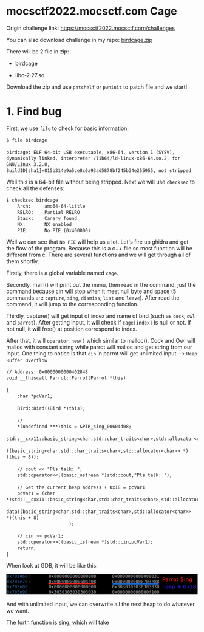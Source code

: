 # mocsctf2022.mocsctf.com Cage

Origin challenge link: https://mocsctf2022.mocsctf.com/challenges

You can also download challenge in my repo: [birdcage.zip](birdcage.zip)

There will be 2 file in zip:

- birdcage

- libc-2.27.so

Download the zip and use `patchelf` or `pwninit` to patch file and we start!

# 1. Find bug

First, we use `file` to check for basic information:

```
$ file birdcage

birdcage: ELF 64-bit LSB executable, x86-64, version 1 (SYSV), dynamically linked, interpreter /lib64/ld-linux-x86-64.so.2, for GNU/Linux 3.2.0, BuildID[sha1]=815b314e9a5ce8c0a93ad5878bf245b34e255955, not stripped
```

Well this is a 64-bit file without being stripped. Next we will use `checksec` to check all the defenses:

```
$ checksec birdcage
    Arch:     amd64-64-little
    RELRO:    Partial RELRO
    Stack:    Canary found
    NX:       NX enabled
    PIE:      No PIE (0x400000)
```

Well we can see that `No PIE` will help us a lot. Let's fire up ghidra and get the flow of the program. Because this is a c++ file so most function will be different from c. There are several functions and we will get through all of them shortly.

Firstly, there is a global variable named `cage`.

Secondly, main() will print out the menu, then read in the command, just the command because cin will stop when it meet null byte and space (5 commands are `capture`, `sing`, `dismiss`, `list` and `leave`). After read the command, it will jump to the corresponding function.

Thirdly, capture() will get input of index and name of bird (such as `cock`, `owl` and `parrot`). After getting input, it will check if `cage[index]` is null or not. If not null, it will free() at position correspond to index. 

After that, it will `operator.new()` which similar to malloc(). Cock and Owl will malloc with constant string while parrot will malloc and get string from our input. One thing to notice is that `cin` in parrot will get unlimited input --> `Heap Buffer Overflow`

```
// Address: 0x0000000000402848
void __thiscall Parrot::Parrot(Parrot *this)

{
	char *pcVar1;
  
	Bird::Bird((Bird *)this);
	
	// 
	*(undefined ***)this = &PTR_sing_00604d08;
	std::__cxx11::basic_string<char,std::char_traits<char>,std::allocator<char>>::basic_string
			((basic_string<char,std::char_traits<char>,std::allocator<char>> *)(this + 8));

    // cout << "Pls talk: ";
    std::operator<<((basic_ostream *)std::cout,"Pls talk: ");
    
    // Get the current heap address + 0x18 = pcVar1
    pcVar1 = (char *)std::__cxx11::basic_string<char,std::char_traits<char>,std::allocator<char>>::
			data((basic_string<char,std::char_traits<char>,std::allocator<char>> *)(this + 8)
                       );

    // cin >> pcVar1;
	std::operator>>((basic_istream *)std::cin,pcVar1);
	return;
}
```

When look at GDB, it will be like this:

![parrot_GDB.png](images/parrot_GDB.png)

And with unlimited input, we can overwrite all the next heap to do whatever we want.

The forth function is sing, which will take 